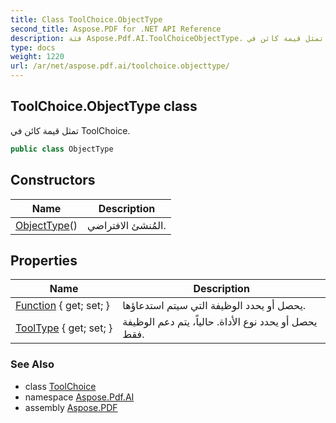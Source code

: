 ```yaml
---
title: Class ToolChoice.ObjectType
second_title: Aspose.PDF for .NET API Reference
description: فئة Aspose.Pdf.AI.ToolChoiceObjectType. تمثل قيمة كائن في ToolChoice
type: docs
weight: 1220
url: /ar/net/aspose.pdf.ai/toolchoice.objecttype/
---
```

## ToolChoice.ObjectType class

تمثل قيمة كائن في ToolChoice.

```csharp
public class ObjectType
```

## Constructors

| Name | Description |
| --- | --- |
| [ObjectType](../../aspose.pdf.ai/toolchoice.objecttype/.ctor)() | المُنشئ الافتراضي. |

## Properties

| Name | Description |
| --- | --- |
| [Function](../../aspose.pdf.ai/toolchoice.objecttype/function) { get; set; } | يحصل أو يحدد الوظيفة التي سيتم استدعاؤها. |
| [ToolType](../../aspose.pdf.ai/toolchoice.objecttype/tooltype) { get; set; } | يحصل أو يحدد نوع الأداة. حالياً، يتم دعم الوظيفة فقط. |

### See Also

* class [ToolChoice](../toolchoice/)
* namespace [Aspose.Pdf.AI](../../aspose.pdf.ai/)
* assembly [Aspose.PDF](../../)